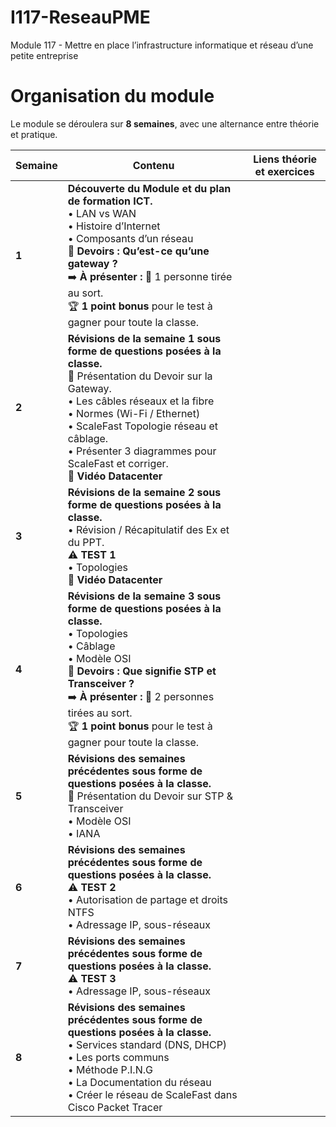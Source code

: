 # I117-ReseauPME
Module 117 - Mettre en place l’infrastructure informatique et réseau d’une petite entreprise



# Organisation du module

Le module se déroulera sur **8 semaines**, avec une alternance entre théorie et pratique. 


| **Semaine** | **Contenu**                                                                                                     | **Liens théorie et exercices** |
|-------------|-----------------------------------------------------------------------------------------------------------------|--------------------------------|
| **1**       | **Découverte du Module et du plan de formation ICT.**<br>• LAN vs WAN<br>• Histoire d’Internet<br>• Composants d’un réseau<br>📘 **Devoirs : Qu’est-ce qu’une gateway ?**<br>➡️ **À présenter :** 🎤 1 personne tirée au sort.<br>🏆 **1 point bonus** pour le test à gagner pour toute la classe. |                                |
| **2**       | **Révisions de la semaine 1 sous forme de questions posées à la classe.**<br>🎤 Présentation du Devoir sur la Gateway.<br>• Les câbles réseaux et la fibre<br>• Normes (Wi-Fi / Ethernet)<br>• ScaleFast Topologie réseau et câblage.<br>• Présenter 3 diagrammes pour ScaleFast et corriger.<br>🎥 **Vidéo Datacenter** |                                |
| **3**       | **Révisions de la semaine 2 sous forme de questions posées à la classe.**<br>• Révision / Récapitulatif des Ex et du PPT.<br>⚠️ **TEST 1**<br>• Topologies<br>🎥 **Vidéo Datacenter** |                                |
| **4**       | **Révisions de la semaine 3 sous forme de questions posées à la classe.**<br>• Topologies<br>• Câblage<br>• Modèle OSI<br>📘 **Devoirs : Que signifie STP et Transceiver ?**<br>➡️ **À présenter :** 🎤 2 personnes tirées au sort.<br>🏆 **1 point bonus** pour le test à gagner pour toute la classe. |                                |
| **5**       | **Révisions des semaines précédentes sous forme de questions posées à la classe.**<br>🎤 Présentation du Devoir sur STP & Transceiver<br>• Modèle OSI<br>• IANA |                                |
| **6**       | **Révisions des semaines précédentes sous forme de questions posées à la classe.**<br>⚠️ **TEST 2**<br>• Autorisation de partage et droits NTFS<br>• Adressage IP, sous-réseaux |                                |
| **7**       | **Révisions des semaines précédentes sous forme de questions posées à la classe.**<br>⚠️ **TEST 3**<br>• Adressage IP, sous-réseaux |                                |
| **8**       | **Révisions des semaines précédentes sous forme de questions posées à la classe.**<br>• Services standard (DNS, DHCP)<br>• Les ports communs<br>• Méthode P.I.N.G<br>• La Documentation du réseau<br>• Créer le réseau de ScaleFast dans Cisco Packet Tracer |                                |



